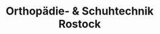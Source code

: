 ---
title: "Orthopädie- & Schuhtechnik Rostock"
url: /rostock/orthopaedie-und-schuhtechnik-rostock/
shop: Sanitätshaus
---